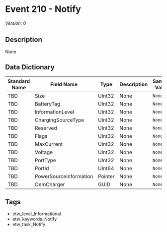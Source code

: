 # Event 210 - Notify
###### Version: 0

## Description
None

## Data Dictionary
|Standard Name|Field Name|Type|Description|Sample Value|
|---|---|---|---|---|
|TBD|Size|UInt32|None|`None`|
|TBD|BatteryTag|UInt32|None|`None`|
|TBD|InformationLevel|UInt32|None|`None`|
|TBD|ChargingSourceType|UInt32|None|`None`|
|TBD|Reserved|UInt32|None|`None`|
|TBD|Flags|UInt32|None|`None`|
|TBD|MaxCurrent|UInt32|None|`None`|
|TBD|Voltage|UInt32|None|`None`|
|TBD|PortType|UInt32|None|`None`|
|TBD|PortId|UInt64|None|`None`|
|TBD|PowerSourceInformation|Pointer|None|`None`|
|TBD|OemCharger|GUID|None|`None`|

## Tags
* etw_level_Informational
* etw_keywords_Notify
* etw_task_Notify